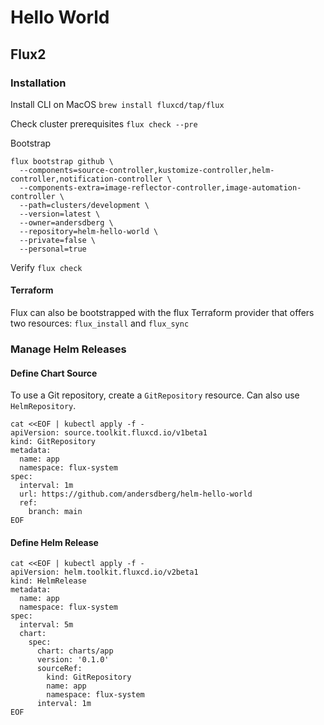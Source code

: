 # Hello World

## Flux2
### Installation
Install CLI on MacOS
`brew install fluxcd/tap/flux`

Check cluster prerequisites
`flux check --pre`

Bootstrap
```
flux bootstrap github \
  --components=source-controller,kustomize-controller,helm-controller,notification-controller \
  --components-extra=image-reflector-controller,image-automation-controller \
  --path=clusters/development \
  --version=latest \
  --owner=andersdberg \
  --repository=helm-hello-world \
  --private=false \
  --personal=true
```

Verify
`flux check`

#### Terraform
Flux can also be bootstrapped with the flux Terraform provider that offers two resources: `flux_install` and `flux_sync`

### Manage Helm Releases
#### Define Chart Source
To use a Git repository, create a `GitRepository` resource. Can also use `HelmRepository`.
```
cat <<EOF | kubectl apply -f -
apiVersion: source.toolkit.fluxcd.io/v1beta1
kind: GitRepository
metadata:
  name: app
  namespace: flux-system
spec:
  interval: 1m
  url: https://github.com/andersdberg/helm-hello-world
  ref:
    branch: main
EOF
```

#### Define Helm Release
```
cat <<EOF | kubectl apply -f -
apiVersion: helm.toolkit.fluxcd.io/v2beta1
kind: HelmRelease
metadata:
  name: app
  namespace: flux-system
spec:
  interval: 5m
  chart:
    spec:
      chart: charts/app
      version: '0.1.0'
      sourceRef:
        kind: GitRepository
        name: app
        namespace: flux-system
      interval: 1m
EOF
```